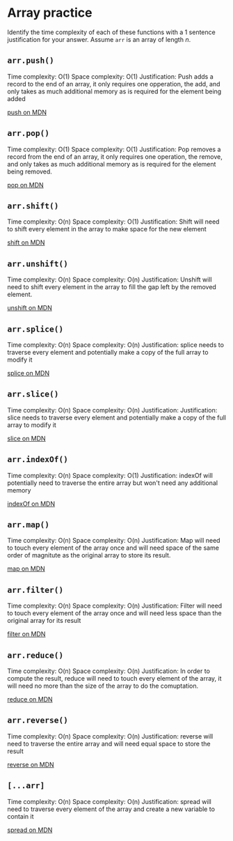 # Array practice

Identify the time complexity of each of these functions with a 1 sentence
justification for your answer. Assume `arr` is an array of length _n_.

## `arr.push()`

Time complexity: O(1)
Space complexity: O(1)
Justification: Push adds a record to the end of an array, it only requires one opperation, the add, and only takes as much additional memory as is required for the element being added

[push on MDN][push]


## `arr.pop()`

Time complexity: O(1)
Space complexity: O(1)
Justification: Pop removes a record from the end of an array, it only requires one operation, the remove, and only takes as much additional memory as is required for the element being removed.

[pop on MDN][pop]

## `arr.shift()`

Time complexity: O(n)
Space complexity: O(1)
Justification: Shift will need to shift every element in the array to make space for the new element

[shift on MDN][shift]

## `arr.unshift()`

Time complexity: O(n)
Space complexity: O(n)
Justification: Unshift will need to shift every element in the array to fill the gap left by the removed element.

[unshift on MDN][unshift]

## `arr.splice()`

Time complexity: O(n)
Space complexity: O(n)
Justification: splice needs to traverse every element and potentially make a copy of the full array to modify it

[splice on MDN][splice]

## `arr.slice()`

Time complexity: O(n)
Space complexity: O(n)
Justification: Justification: slice needs to traverse every element and potentially make a copy of the full array to modify it

[slice on MDN][slice]

## `arr.indexOf()`

Time complexity: O(n)
Space complexity: O(1)
Justification: indexOf will potentially need to traverse the entire array but won't need any additional memory

[indexOf on MDN][indexOf]

## `arr.map()`

Time complexity: O(n)
Space complexity: O(n)
Justification: Map will need to touch every element of the array once and will need space of the same order of magnitute as the original array to store its result.

[map on MDN][map]

## `arr.filter()`

Time complexity: O(n)
Space complexity: O(n)
Justification: Filter will need to touch every element of the array once and will need less space than the original array for its result

[filter on MDN][filter]

## `arr.reduce()`

Time complexity: O(n)
Space complexity: O(n)
Justification: In order to compute the result, reduce will need to touch every element of the array, it will need no more than the size of the array to do the comuptation.

[reduce on MDN][reduce]

## `arr.reverse()`

Time complexity: O(n)
Space complexity: O(n)
Justification: reverse will need to traverse the entire array and will need equal space to store the result

[reverse on MDN][reverse]

## `[...arr]`

Time complexity: O(n)
Space complexity: O(n)
Justification: spread will need to traverse every element of the array and create a new variable to contain it

[spread on MDN][spread]

[push]:https://developer.mozilla.org/en-US/docs/Web/JavaScript/Reference/Global_Objects/Array/push
[pop]:https://developer.mozilla.org/en-US/docs/Web/JavaScript/Reference/Global_Objects/Array/pop
[shift]:https://developer.mozilla.org/en-US/docs/Web/JavaScript/Reference/Global_Objects/Array/shift
[unshift]:https://developer.mozilla.org/en-US/docs/Web/JavaScript/Reference/Global_Objects/Array/unshift
[splice]:https://developer.mozilla.org/en-US/docs/Web/JavaScript/Reference/Global_Objects/Array/splice
[slice]:https://developer.mozilla.org/en-US/docs/Web/JavaScript/Reference/Global_Objects/Array/slice
[indexOf]:https://developer.mozilla.org/en-US/docs/Web/JavaScript/Reference/Global_Objects/Array/indexOf
[map]:https://developer.mozilla.org/en-US/docs/Web/JavaScript/Reference/Global_Objects/Array/map
[filter]:https://developer.mozilla.org/en-US/docs/Web/JavaScript/Reference/Global_Objects/Array/filter
[reduce]:https://developer.mozilla.org/en-US/docs/Web/JavaScript/Reference/Global_Objects/Array/reduce
[reverse]:https://developer.mozilla.org/en-US/docs/Web/JavaScript/Reference/Global_Objects/Array/reverse
[spread]:https://developer.mozilla.org/en-US/docs/Web/JavaScript/Reference/Operators/Spread_syntax